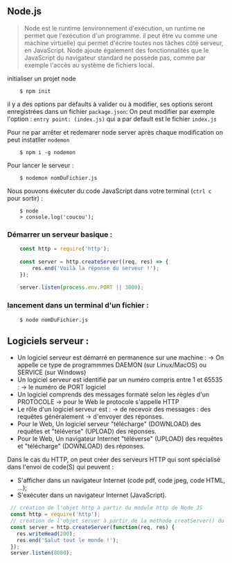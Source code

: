 Node.js
-
> Node est le runtime (environnement d'exécution, un runtime ne permet que l'exécution d'un programme. il peut être vu comme une machine virtuelle) qui permet d'écrire toutes nos tâches côté serveur, en JavaScript.
> Node ajoute également des fonctionnalités que le JavaScript du navigateur standard ne possède pas,
> comme par exemple l'accès au système de fichiers local.

initialiser un projet node 
````shell script
    $ npm init
````
il y  a des options par defaults à valider ou à modifier, ses options seront enregistrées dans un fichier ``package.json``:
On peut modifier par exemple l'option : ``entry point: (index.js)`` qui a par default est le fichier ``index.js``

Pour ne par arrêter et redemarer node server après chaque modification on peut instatller ``nodemon``
````shell script
    $ npm i -g nodemon
````
Pour lancer le serveur :
````shell script
    $ nodemon nomDuFichier.js
````
Nous pouvons éxécuter du code JavaScript dans votre terminal (``ctrl c`` pour sortir) :
````shell script
    $ node
    > console.log('coucou');
````
### Démarrer un serveur basique :
````javascript
    const http = require('http');
    
    const server = http.createServer((req, res) => {
        res.end('Voilà la réponse du serveur !');
    });
    
    server.listen(process.env.PORT || 3000);
````

### lancement dans un terminal d'un fichier :
````shell script
    $ node nomDuFichier.js
````


 
   Logiciels serveur :
 -
   - Un logiciel serveur est démarré en permanence sur une machine :
     -> On appelle ce type de programmmes DAEMON (sur Linux/MacOS) ou SERVICE (sur Windows)
   - Un logiciel serveur est identifié par un numéro compris entre 1 et 65535 :
     -> le numéro de PORT logiciel
   - Un logiciel comprends des messages formaté selon les règles d'un PROTOCOLE
     -> pour le Web le protocole s'appelle HTTP
   - Le rôle d'un logiciel serveur est :
     -> de recevoir des messages : des requêtes généralement
     -> d'envoyer des réponses.
   - Pour le Web, Un logiciel serveur "télécharge" (DOWNLOAD) des requêtes et "téléverse" (UPLOAD) des réponses.
   - Pour le Web, Un navigateur Internet "téléverse" (UPLOAD) des requêtes et "télécharge" (DOWNLOAD) des réponses.
   
  
   Dans le cas du HTTP, on peut créer des serveurs HTTP qui sont spécialisé dans l'envoi de code(S) qui peuvent :
   - S'afficher dans un navigateur Internet (code pdf, code jpeg, code HTML, ...);
   - S'exécuter dans un navigateur Internet (JavaScript).
   
   ````javascript
    // création de l'objet http à partir du module http de Node JS    
    const http = require('http');
    // création de l'objet server à partir de la méthode creatServer() du module http
    const server = http.createServer(function(req, res) {
      res.writeHead(200);
      res.end('Salut tout le monde !');
    });
    server.listen(8080);
````
   